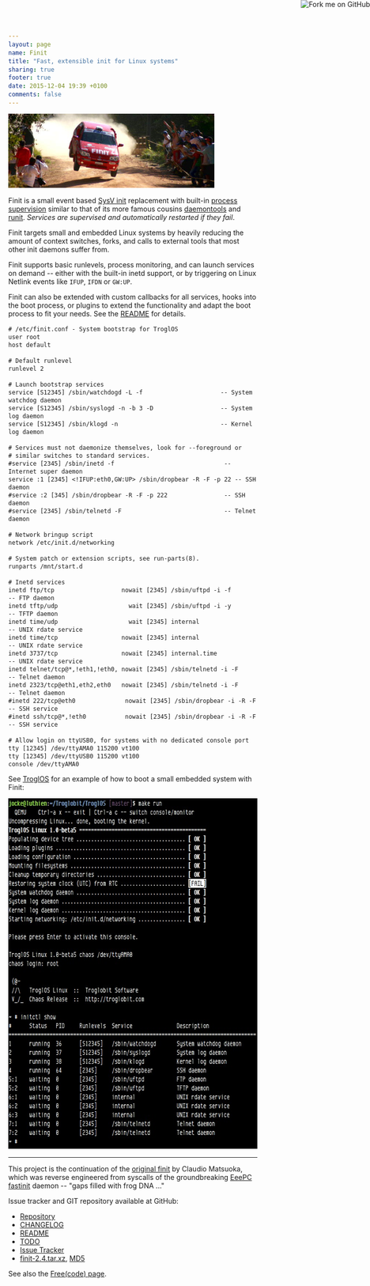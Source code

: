 ```yaml
---
layout: page
name: Finit
title: "Fast, extensible init for Linux systems"
sharing: true
footer: true
date: 2015-12-04 19:39 +0100
comments: false
---
```


<a href="https://github.com/troglobit/finit"><img style="position: absolute; top: 0; right: 0; border: none; box-shadow: none;" src="https://camo.githubusercontent.com/365986a132ccd6a44c23a9169022c0b5c890c387/68747470733a2f2f73332e616d617a6f6e6177732e636f6d2f6769746875622f726962626f6e732f666f726b6d655f72696768745f7265645f6161303030302e706e67" alt="Fork me on GitHub" data-canonical-src="https://s3.amazonaws.com/github/ribbons/forkme_right_red_aa0000.png" /></a>

<img class="right" src="/images/finit.jpg" style="width: 417px; height: 150px;" />

Finit is a small event based [SysV init][1] replacement with built-in
[process supervision][2] similar to that of its more famous cousins
[daemontools][3] and [runit][4].  *Services are supervised and
automatically restarted if they fail*.

Finit targets small and embedded Linux systems by heavily reducing the
amount of context switches, forks, and calls to external tools that most
other init daemons suffer from.

Finit supports basic runlevels, process monitoring, and can launch
services on demand -- either with the built-in inetd support, or by
triggering on Linux Netlink events like `IFUP`, `IFDN` or `GW:UP`.

Finit can also be extended with custom callbacks for all services, hooks
into the boot process, or plugins to extend the functionality and adapt
the boot process to fit your needs.  See the [README][] for details.

    # /etc/finit.conf - System bootstrap for TroglOS
    user root
    host default
    
    # Default runlevel
    runlevel 2

    # Launch bootstrap services
    service [S12345] /sbin/watchdogd -L -f                      -- System watchdog daemon
    service [S12345] /sbin/syslogd -n -b 3 -D                   -- System log daemon
    service [S12345] /sbin/klogd -n                             -- Kernel log daemon
    
    # Services must not daemonize themselves, look for --foreground or
    # similar switches to standard services.
    #service [2345] /sbin/inetd -f                               -- Internet super daemon
    service :1 [2345] <!IFUP:eth0,GW:UP> /sbin/dropbear -R -F -p 22 -- SSH daemon
    #service :2 [345] /sbin/dropbear -R -F -p 222                -- SSH daemon
    #service [2345] /sbin/telnetd -F                             -- Telnet daemon
    
    # Network bringup script
    network /etc/init.d/networking
    
    # System patch or extension scripts, see run-parts(8).
    runparts /mnt/start.d
    
    # Inetd services
    inetd ftp/tcp                   nowait [2345] /sbin/uftpd -i -f       -- FTP daemon
    inetd tftp/udp                    wait [2345] /sbin/uftpd -i -y       -- TFTP daemon
    inetd time/udp                    wait [2345] internal                -- UNIX rdate service
    inetd time/tcp                  nowait [2345] internal                -- UNIX rdate service
    inetd 3737/tcp                  nowait [2345] internal.time           -- UNIX rdate service
    inetd telnet/tcp@*,!eth1,!eth0, nowait [2345] /sbin/telnetd -i -F     -- Telnet daemon
    inetd 2323/tcp@eth1,eth2,eth0   nowait [2345] /sbin/telnetd -i -F     -- Telnet daemon
    #inetd 222/tcp@eth0              nowait [2345] /sbin/dropbear -i -R -F -- SSH service
    #inetd ssh/tcp@*,!eth0           nowait [2345] /sbin/dropbear -i -R -F -- SSH service
    
    # Allow login on ttyUSB0, for systems with no dedicated console port
    tty [12345] /dev/ttyAMA0 115200 vt100
    tty [12345] /dev/ttyUSB0 115200 vt100
    console /dev/ttyAMA0

See [TroglOS][9] for an example of how to boot a small embedded system
with Finit:

<img class="center" src="/images/finit-screenshot.jpg" alt="Finit Screenshot" style="width: 676px; height: 709px;">

----

This project is the continuation of the [original finit][5] by Claudio
Matsuoka, which was reverse engineered from syscalls of the
groundbreaking [EeePC fastinit][6] daemon -- "gaps filled with frog DNA
..."

Issue tracker and GIT repository available at GitHub:

* [Repository](http://github.com/troglobit/finit)
* [CHANGELOG](https://github.com/troglobit/finit/blob/master/CHANGELOG.md)
* [README][]
* [TODO](https://github.com/troglobit/finit/blob/master/TODO.md)
* [Issue Tracker](http://github.com/troglobit/finit/issues)
* [finit-2.4.tar.xz](ftp://troglobit.com/finit/finit-2.4.tar.xz),
  [MD5](ftp://troglobit.com/finit/finit-2.4.tar.xz.md5)

See also the [Free(code) page](http://freecode.com/projects/finit).

[1]: https://en.wikipedia.org/wiki/Init
[2]: https://en.wikipedia.org/wiki/Process_supervision
[3]: http://cr.yp.to/daemontools.html
[4]: http://smarden.org/runit/
[5]: http://helllabs.org/finit/
[6]: http://wiki.eeeuser.com/boot_process:the_boot_process
[9]: https://github.com/troglobit/troglos
[README]: https://github.com/troglobit/finit/blob/master/README.md
